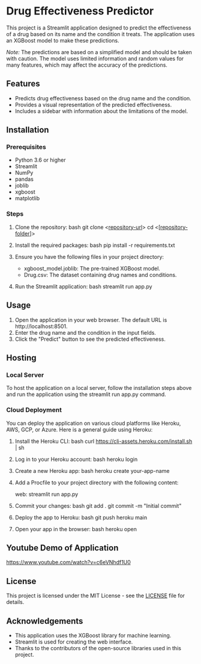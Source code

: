 
# Drug Effectiveness Predictor

This project is a Streamlit application designed to predict the effectiveness of a drug based on its name and the condition it treats. The application uses an XGBoost model to make these predictions. 

*Note:* The predictions are based on a simplified model and should be taken with caution. The model uses limited information and random values for many features, which may affect the accuracy of the predictions.

## Features
- Predicts drug effectiveness based on the drug name and the condition.
- Provides a visual representation of the predicted effectiveness.
- Includes a sidebar with information about the limitations of the model.

## Installation

### Prerequisites

- Python 3.6 or higher
- Streamlit
- NumPy
- pandas
- joblib
- xgboost
- matplotlib

### Steps

1. Clone the repository:
   bash
    git clone <[repository-url](https://github.com/francesseyram/Intro-To-AI-Final-Project.git)>
    cd <[[repository-folder](https://github.com/francesseyram/Intro-To-AI-Final-Project/tree/main)]>

2. Install the required packages:
   bash
   pip install -r requirements.txt
   

3. Ensure you have the following files in your project directory:
   - xgboost_model.joblib: The pre-trained XGBoost model.
   - Drug.csv: The dataset containing drug names and conditions.

4. Run the Streamlit application:
   bash
   streamlit run app.py
   

## Usage

1. Open the application in your web browser. The default URL is http://localhost:8501.
2. Enter the drug name and the condition in the input fields.
3. Click the "Predict" button to see the predicted effectiveness.

## Hosting

### Local Server

To host the application on a local server, follow the installation steps above and run the application using the streamlit run app.py command.

### Cloud Deployment

You can deploy the application on various cloud platforms like Heroku, AWS, GCP, or Azure. Here is a general guide using Heroku:

1. Install the Heroku CLI:
   bash
   curl https://cli-assets.heroku.com/install.sh | sh
   

2. Log in to your Heroku account:
   bash
   heroku login
   

3. Create a new Heroku app:
   bash
   heroku create your-app-name
   

4. Add a Procfile to your project directory with the following content:
   
   web: streamlit run app.py
   

5. Commit your changes:
   bash
   git add .
   git commit -m "Initial commit"
   

6. Deploy the app to Heroku:
   bash
   git push heroku main
   

7. Open your app in the browser:
   bash
   heroku open

## Youtube Demo of Application
https://www.youtube.com/watch?v=c6eVNhdf1U0

## License

This project is licensed under the MIT License - see the [LICENSE](LICENSE) file for details.

## Acknowledgements

- This application uses the XGBoost library for machine learning.
- Streamlit is used for creating the web interface.
- Thanks to the contributors of the open-source libraries used in this project.

